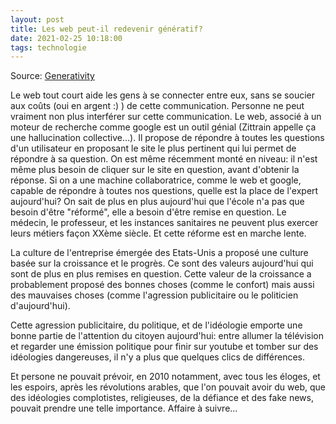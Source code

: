 ```yaml
---
layout: post
title: Les web peut-il redevenir génératif?
date: 2021-02-25 10:18:00
tags: technologie
---
```


Source: [Generativity](https://www.youtube.com/watch?v=F4o3StI_NXo)

Le web tout court aide les gens à se connecter entre eux, sans se soucier aux coûts (oui en argent :) ) de cette communication. Personne ne peut vraiment non plus interférer sur cette communication.
Le web, associé à un moteur de recherche comme google est un outil génial (Zittrain appelle ça une hallucination collective...). Il propose de répondre à toutes les questions d'un utilisateur en proposant le site le plus pertinent qui lui permet de répondre à sa question. On est même récemment monté en niveau: il n'est même plus besoin de cliquer sur le site en question, avant d'obtenir la réponse. Si on a une machine collaboratrice, comme le web et google, capable de répondre à toutes nos questions, quelle est la place de l'expert aujourd'hui? On sait de plus en plus aujourd'hui que l'école n'a pas que besoin d'être "réformé", elle a besoin d'être remise en question. Le médecin, le professeur, et les instances sanitaires ne peuvent plus exercer leurs métiers façon XXème siècle. Et cette réforme est en marche lente.

La culture de l'entreprise émergée des Etats-Unis a proposé une culture basée sur la croissance et le progrès. Ce sont des valeurs aujourd'hui qui sont de plus en plus remises en question. Cette valeur de la croissance a probablement proposé des bonnes choses (comme le confort) mais aussi des mauvaises choses (comme l'agression publicitaire ou le politicien d'aujourd'hui). 

Cette agression publicitaire, du politique, et de l'idéologie emporte une bonne partie de l'attention du citoyen aujourd'hui: entre allumer la télévision et regarder une émission politique pour finir sur youtube et tomber sur des idéologies dangereuses, il n'y a plus que quelques clics de différences.

Et persone ne pouvait prévoir, en 2010 notamment, avec tous les éloges, et les espoirs, après les révolutions arables, que l'on pouvait avoir du web, que des idéologies complotistes, religieuses, de la défiance et des fake news, pouvait prendre une telle importance. Affaire à suivre...